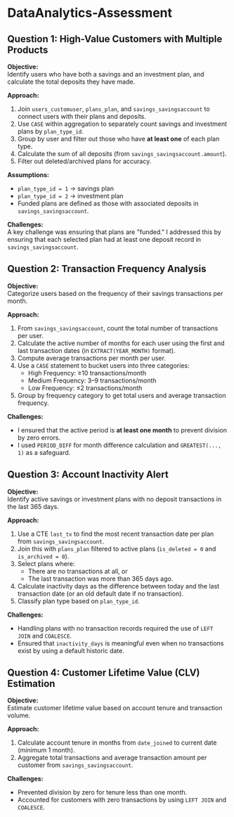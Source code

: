 # DataAnalytics-Assessment

## Question 1: High-Value Customers with Multiple Products

**Objective:**  
Identify users who have both a savings and an investment plan, and calculate the total deposits they have made.

**Approach:**  
1. Join `users_customuser`, `plans_plan`, and `savings_savingsaccount` to connect users with their plans and deposits.
2. Use `CASE` within aggregation to separately count savings and investment plans by `plan_type_id`.
3. Group by user and filter out those who have **at least one** of each plan type.
4. Calculate the sum of all deposits (from `savings_savingsaccount.amount`).
5. Filter out deleted/archived plans for accuracy.

**Assumptions:**
- `plan_type_id = 1` → savings plan
- `plan_type_id = 2` → investment plan
- Funded plans are defined as those with associated deposits in `savings_savingsaccount`.

**Challenges:**  
A key challenge was ensuring that plans are "funded." I addressed this by ensuring that each selected plan had at least one deposit record in `savings_savingsaccount`.


## Question 2: Transaction Frequency Analysis

**Objective:**  
Categorize users based on the frequency of their savings transactions per month.

**Approach:**
1. From `savings_savingsaccount`, count the total number of transactions per user.
2. Calculate the active number of months for each user using the first and last transaction dates (in `EXTRACT(YEAR_MONTH)` format).
3. Compute average transactions per month per user.
4. Use a `CASE` statement to bucket users into three categories:
   - High Frequency: ≥10 transactions/month
   - Medium Frequency: 3–9 transactions/month
   - Low Frequency: ≤2 transactions/month
5. Group by frequency category to get total users and average transaction frequency.

**Challenges:**
- I ensured that the active period is **at least one month** to prevent division by zero errors.
- I used `PERIOD_DIFF` for month difference calculation and `GREATEST(..., 1)` as a safeguard.


## Question 3: Account Inactivity Alert

**Objective:**  
Identify active savings or investment plans with no deposit transactions in the last 365 days.

**Approach:**
1. Use a CTE `last_tx` to find the most recent transaction date per plan from `savings_savingsaccount`.
2. Join this with `plans_plan` filtered to active plans (`is_deleted = 0` and `is_archived = 0`).
3. Select plans where:
   - There are no transactions at all, or
   - The last transaction was more than 365 days ago.
4. Calculate inactivity days as the difference between today and the last transaction date (or an old default date if no transaction).
5. Classify plan type based on `plan_type_id`.

**Challenges:**
- Handling plans with no transaction records required the use of `LEFT JOIN` and `COALESCE`.
- Ensured that `inactivity_days` is meaningful even when no transactions exist by using a default historic date.



## Question 4: Customer Lifetime Value (CLV) Estimation

**Objective:**  
Estimate customer lifetime value based on account tenure and transaction volume.

**Approach:**
1. Calculate account tenure in months from `date_joined` to current date (minimum 1 month).
2. Aggregate total transactions and average transaction amount per customer from `savings_savingsaccount`.


**Challenges:**
- Prevented division by zero for tenure less than one month.
- Accounted for customers with zero transactions by using `LEFT JOIN` and `COALESCE`.


